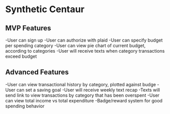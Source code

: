 # Synthetic Centaur #

## MVP Features

-User can sign up
-User can authorize with plaid
-User can specify budget per spending category
-User can view pie chart of current budget, according to categories
-User will receive texts when category transactions exceed budget

## Advanced Features

-User can view transactional history by category, plotted against budge
-User can set a saving goal
-User will receive weekly text recap 
-Texts will send link to view transactions by category that has been overspent
-User can view total income vs total expenditure
-Badge/reward system for good spending behavior

